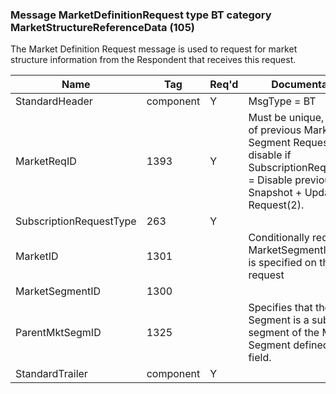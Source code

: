 ### Message MarketDefinitionRequest type BT category MarketStructureReferenceData (105)

The Market Definition Request message is used to request for market structure information from the Respondent that receives this request.

| Name                    | Tag       | Req'd | Documentation                                                                                                                               |
|-------------------------|-----------|----------|-------------------------------------------------------------------------------------------------------------------------------|
| StandardHeader          | component |   Y   | MsgType = BT                                                                                                                               |
| MarketReqID             | 1393      |   Y   | Must be unique, or the ID of previous Market Segment Request to disable if SubscriptionRequestType = Disable previous Snapshot + Updates Request(2). |
| SubscriptionRequestType | 263       |   Y   |                                                                                                                                |
| MarketID                | 1301      |       | Conditionally required if MarketSegmentID(1300) is specified on the request                                                                          |
| MarketSegmentID         | 1300      |       |                                                                                                                                |
| ParentMktSegmID         | 1325      |       | Specifies that the Market Segment is a sub segment of the Market Segment defined in this field.                                                      |
| StandardTrailer         | component |   Y   |                                                                                                                                |


